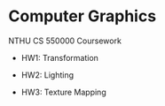 # Computer Graphics

NTHU CS 550000 Coursework

+ HW1: Transformation

+ HW2: Lighting

+ HW3: Texture Mapping